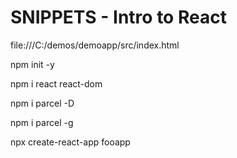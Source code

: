 # SNIPPETS - Intro to React

file:///C:/demos/demoapp/src/index.html

<script src="https://unpkg.com/react@16.7.0/umd/react.production.min.js"></script>

<script src="https://unpkg.com/react-dom@16.7.0/umd/react-dom.production.min.js"></script>

<script src="https://unpkg.com/babel-standalone@6.26.0/babel.js"></script>

<script type="text/babel"></script>

npm init -y

npm i react react-dom

npm i parcel -D

npm i parcel -g

npx create-react-app fooapp
